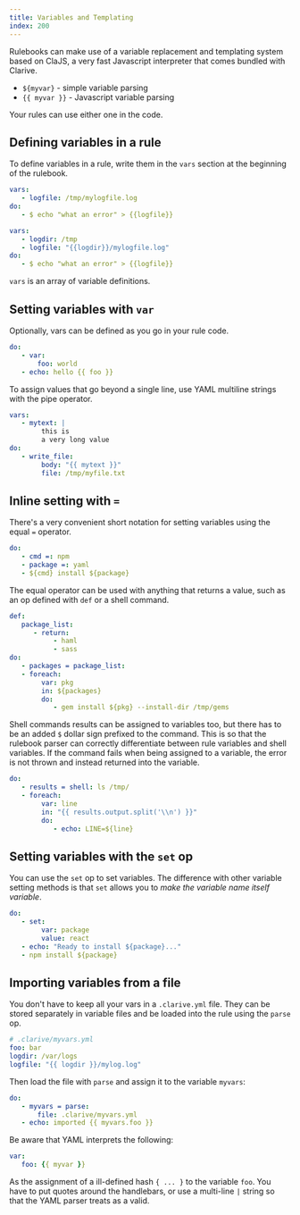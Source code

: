 ```yaml
---
title: Variables and Templating
index: 200
---
```


Rulebooks can make use of a variable replacement and
templating system based on ClaJS, a very fast Javascript
interpreter that comes bundled with Clarive.

- `${myvar}` - simple variable parsing
- `{{ myvar }}` - Javascript variable parsing


Your rules can use either one in the code.

## Defining variables in a rule

To define variables in a rule, write them in the `vars` section
at the beginning of the rulebook.

```yaml
vars:
   - logfile: /tmp/mylogfile.log
do:
   - $ echo "what an error" > {{logfile}}
```

```yaml
vars:
   - logdir: /tmp
   - logfile: "{{logdir}}/mylogfile.log"
do:
   - $ echo "what an error" > {{logfile}}
```

`vars` is an array of variable definitions.

## Setting variables with `var`

Optionally, vars can be defined as you go in your rule code.

```yaml
do:
   - var:
       foo: world
   - echo: hello {{ foo }}
```

To assign values that go beyond a single line, use YAML multiline
strings with the pipe operator.

```yaml
vars:
   - mytext: |
        this is
        a very long value
do:
   - write_file:
        body: "{{ mytext }}"
        file: /tmp/myfile.txt
```

## Inline setting with `=`

There's a very convenient short notation for setting variables
using the equal `=` operator.

```yaml
do:
   - cmd =: npm
   - package =: yaml
   - ${cmd} install ${package}
```

The equal operator can be used with anything that
returns a value, such as an op defined with `def`
or a shell command.

```yaml
def:
   package_list:
      - return:
           - haml
           - sass
do:
   - packages = package_list:
   - foreach:
        var: pkg
        in: ${packages}
        do:
           - gem install ${pkg} --install-dir /tmp/gems
```

Shell commands results can be assigned to variables too, but there has to be an
added `$` dollar sign prefixed to the command. This is so that the rulebook
parser can correctly differentiate between rule variables and shell variables.
If the command fails when being assigned to a variable, the error is not thrown
and instead returned into the variable.

```yaml
do:
   - results = shell: ls /tmp/
   - foreach:
        var: line
        in: "{{ results.output.split('\\n') }}"
        do:
           - echo: LINE=${line}
```

## Setting variables with the `set` op

You can use the `set` op to set variables.
The difference with other variable setting methods is that `set`
allows you to _make the variable name itself variable_.

```yaml
do:
   - set:
        var: package
        value: react
   - echo: "Ready to install ${package}..."
   - npm install ${package}
```

## Importing variables from a file

You don't have to keep all your vars in a `.clarive.yml` file.
They can be stored separately in variable files and be loaded
into the rule using the `parse` op.

```yaml
# .clarive/myvars.yml
foo: bar
logdir: /var/logs
logfile: "{{ logdir }}/mylog.log"
```

Then load the file with `parse` and assign it to the variable
`myvars`:

```yaml
do:
   - myvars = parse:
       file: .clarive/myvars.yml
   - echo: imported {{ myvars.foo }}
```

Be aware that YAML interprets the following:

```yaml
var:
   foo: {{ myvar }}
```

As the assignment of a ill-defined hash `{ ... }` to the variable `foo`.
You have to put quotes around the handlebars, or use a multi-line `|` string so that the
YAML parser treats as a valid.
